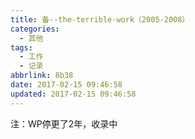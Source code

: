 ```yaml
---
title: 备--the-terrible-work（2005-2008）
categories:
  - 其他
tags:
  - 工作
  - 记录
abbrlink: 8b38
date: 2017-02-15 09:46:58
updated: 2017-02-15 09:46:58
---
```


注：WP停更了2年，收录中
